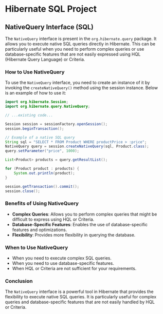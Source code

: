 # Hibernate SQL Project

## NativeQuery Interface (SQL)

The `NativeQuery` interface is present in the `org.hibernate.query` package. It allows you to execute native SQL queries directly in Hibernate. This can be particularly useful when you need to perform complex queries or use database-specific features that are not easily expressed using HQL (Hibernate Query Language) or Criteria.

### How to Use NativeQuery

To use the `NativeQuery` interface, you need to create an instance of it by invoking the `createNativeQuery()` method using the session instance. Below is an example of how to use it:

```java
import org.hibernate.Session;
import org.hibernate.query.NativeQuery;

// ...existing code...

Session session = sessionFactory.openSession();
session.beginTransaction();

// Example of a native SQL query
String sql = "SELECT * FROM Product WHERE productPrice > :price";
NativeQuery query = session.createNativeQuery(sql, Product.class);
query.setParameter("price", 1000);

List<Product> products = query.getResultList();

for (Product product : products) {
    System.out.println(product);
}

session.getTransaction().commit();
session.close();
```

### Benefits of Using NativeQuery

- **Complex Queries**: Allows you to perform complex queries that might be difficult to express using HQL or Criteria.
- **Database-Specific Features**: Enables the use of database-specific features and optimizations.
- **Flexibility**: Provides more flexibility in querying the database.

### When to Use NativeQuery

- When you need to execute complex SQL queries.
- When you need to use database-specific features.
- When HQL or Criteria are not sufficient for your requirements.

### Conclusion

The `NativeQuery` interface is a powerful tool in Hibernate that provides the flexibility to execute native SQL queries. It is particularly useful for complex queries and database-specific features that are not easily handled by HQL or Criteria.
